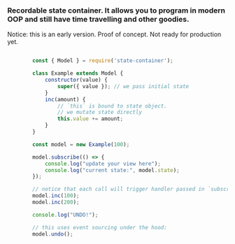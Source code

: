 ### Recordable state container. It allows you to program in modern OOP and still have time travelling and other goodies.

Notice: this is an early version. Proof of concept. Not ready for production yet.

```javascript

        const { Model } = require('state-container');

        class Example extends Model {
            constructor(value) {
                super({ value }); // we pass initial state
            }
            inc(amount) {
                // `this` is bound to state object.
                // we mutate state directly
                this.value += amount;
            }
        }

        const model = new Example(100);

        model.subscribe(() => {
            console.log("update your view here");
            console.log("current state:", model.state);
        });

        // notice that each call will trigger handler passed in `subscribe`
        model.inc(100);
        model.inc(200);

        console.log("UNDO!");

        // this uses event sourcing under the hood:
        model.undo();
```

